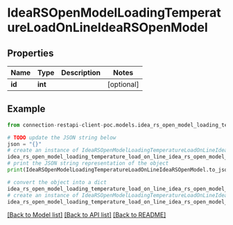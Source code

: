 # IdeaRSOpenModelLoadingTemperatureLoadOnLineIdeaRSOpenModel


## Properties

Name | Type | Description | Notes
------------ | ------------- | ------------- | -------------
**id** | **int** |  | [optional] 

## Example

```python
from connection-restapi-client-poc.models.idea_rs_open_model_loading_temperature_load_on_line_idea_rs_open_model import IdeaRSOpenModelLoadingTemperatureLoadOnLineIdeaRSOpenModel

# TODO update the JSON string below
json = "{}"
# create an instance of IdeaRSOpenModelLoadingTemperatureLoadOnLineIdeaRSOpenModel from a JSON string
idea_rs_open_model_loading_temperature_load_on_line_idea_rs_open_model_instance = IdeaRSOpenModelLoadingTemperatureLoadOnLineIdeaRSOpenModel.from_json(json)
# print the JSON string representation of the object
print(IdeaRSOpenModelLoadingTemperatureLoadOnLineIdeaRSOpenModel.to_json())

# convert the object into a dict
idea_rs_open_model_loading_temperature_load_on_line_idea_rs_open_model_dict = idea_rs_open_model_loading_temperature_load_on_line_idea_rs_open_model_instance.to_dict()
# create an instance of IdeaRSOpenModelLoadingTemperatureLoadOnLineIdeaRSOpenModel from a dict
idea_rs_open_model_loading_temperature_load_on_line_idea_rs_open_model_from_dict = IdeaRSOpenModelLoadingTemperatureLoadOnLineIdeaRSOpenModel.from_dict(idea_rs_open_model_loading_temperature_load_on_line_idea_rs_open_model_dict)
```
[[Back to Model list]](../README.md#documentation-for-models) [[Back to API list]](../README.md#documentation-for-api-endpoints) [[Back to README]](../README.md)



